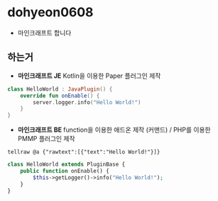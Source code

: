 # dohyeon0608
- 마인크래프트 합니다

## 하는거
- **마인크래프트 JE** Kotlin을 이용한 Paper 플러그인 제작
```kotlin
class HelloWorld : JavaPlugin() {
    override fun onEnable() {
        server.logger.info("Hello World!")
    }
}
```
- **마인크래프트 BE** function을 이용한 애드온 제작 (커맨드) / PHP를 이용한 PMMP 플러그인 제작
```mcfunction
tellraw @a {"rawtext":[{"text":"Hello World!"}]}
```
```php
class HelloWorld extends PluginBase {
    public function onEnable() {
        $this->getLogger()->info("Hello World!");
    }
}
```

<!---
- 👋 안녕하세요, 마인크래프트 플러그인 초보입니다.
- 👀 와! 마인크래프트!
- 🌱 더 노오력해야지
- 💞️ 흠..
- 📫 모르겠다
--->

<!---
dohyeon0608/dohyeon0608 is a ✨ special ✨ repository because its `README.md` (this file) appears on your GitHub profile.
You can click the Preview link to take a look at your changes.
--->
